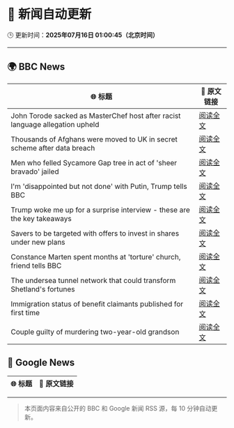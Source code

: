 # 🧠 新闻自动更新

🕒 更新时间：**2025年07月16日 01:00:45（北京时间）**

---

## 🌍 BBC News

| 🌐 标题 | 🔗 原文链接 |
|--------|-------------|
| John Torode sacked as MasterChef host after racist language allegation upheld | [阅读全文](https://www.bbc.com/news/articles/c8j1vzngdjpo) |
| Thousands of Afghans were moved to UK in secret scheme after data breach | [阅读全文](https://www.bbc.com/news/articles/cvg8zy78787o) |
| Men who felled Sycamore Gap tree in act of 'sheer bravado' jailed | [阅读全文](https://www.bbc.com/news/articles/c93969ln7zwo) |
| I'm 'disappointed but not done' with Putin, Trump tells BBC | [阅读全文](https://www.bbc.com/news/articles/c1e02q12z32o) |
| Trump woke me up for a surprise interview - these are the key takeaways | [阅读全文](https://www.bbc.com/news/articles/c5yg7eg8w98o) |
| Savers to be targeted with offers to invest in shares under new plans | [阅读全文](https://www.bbc.com/news/articles/cvgwz7vypllo) |
| Constance Marten spent months at 'torture' church, friend tells BBC | [阅读全文](https://www.bbc.com/news/articles/ce77wd5ne60o) |
| The undersea tunnel network that could transform Shetland's fortunes | [阅读全文](https://www.bbc.com/news/articles/cvg7jw27w1do) |
| Immigration status of benefit claimants published for first time | [阅读全文](https://www.bbc.com/news/articles/cdx5pw8pwg5o) |
| Couple guilty of murdering two-year-old grandson | [阅读全文](https://www.bbc.com/news/articles/c7vr9z4ejego) |

## 📰 Google News

| 🌐 标题 | 🔗 原文链接 |
|--------|-------------|

---
> 本页面内容来自公开的 BBC 和 Google 新闻 RSS 源，每 10 分钟自动更新。